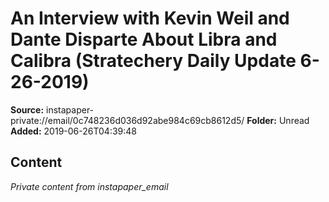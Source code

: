 # An Interview with Kevin Weil and Dante Disparte About Libra and Calibra (Stratechery Daily Update 6-26-2019)

**Source:** instapaper-private://email/0c748236d036d92abe984c69cb8612d5/
**Folder:** Unread
**Added:** 2019-06-26T04:39:48




## Content
*Private content from instapaper_email*
